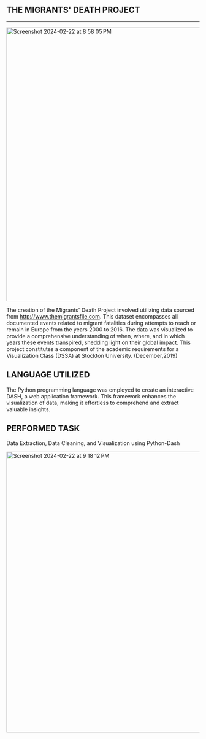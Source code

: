 ## THE MIGRANTS' DEATH PROJECT
______________________________

<img width="714" alt="Screenshot 2024-02-22 at 8 58 05 PM" src="https://github.com/Daaduam12/Migrants_Death/assets/160546656/3bd4eac0-4adb-4ff5-9982-988d1c6d2f96">

The creation of the Migrants' Death Project involved utilizing data sourced from http://www.themigrantsfile.com. This dataset encompasses all documented events related to migrant fatalities during attempts to reach or remain in Europe from the years 2000 to 2016. The data was visualized to provide a comprehensive understanding of when, where, and in which years these events transpired, shedding light on their global impact. This project constitutes a component of the academic requirements for a Visualization Class (DSSA) at Stockton University. (December,2019)

## LANGUAGE UTILIZED

The Python programming language was employed to create an interactive DASH, a web application framework. This framework enhances the visualization of data, making it effortless to comprehend and extract valuable insights.

## PERFORMED TASK

Data Extraction, Data Cleaning, and Visualization using Python-Dash


<img width="732" alt="Screenshot 2024-02-22 at 9 18 12 PM" src="https://github.com/Daaduam12/Migrants_Death/assets/160546656/2859a411-ea6b-4bf3-b85f-d1f9e0f73766">


